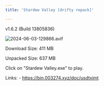 ```yaml
---
title: 'Stardew Valley [drifty repack]'

---
```

v1.6.2 (Build 13805836) 

![2024-06-03-129866.avif](https://driftywinds.github.io/drifty_repacks/assets/2024-06-03-129866.avif)

Download Size: 411 MB

Unpacked Size: 637 MB

Click on "Stardew Valley.exe" to play.

Links: - https://bin.003274.xyz/doc/usdtximt
